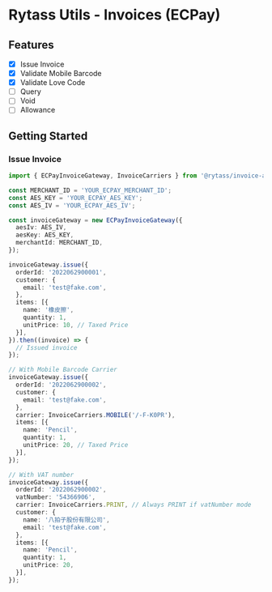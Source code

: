 # Rytass Utils - Invoices (ECPay)

## Features

- [x] Issue Invoice
- [x] Validate Mobile Barcode
- [x] Validate Love Code
- [ ] Query
- [ ] Void
- [ ] Allowance

## Getting Started

### Issue Invoice

```typescript
import { ECPayInvoiceGateway, InvoiceCarriers } from '@rytass/invoice-adapter-ecpay';

const MERCHANT_ID = 'YOUR_ECPAY_MERCHANT_ID';
const AES_KEY = 'YOUR_ECPAY_AES_KEY';
const AES_IV = 'YOUR_ECPAY_AES_IV';

const invoiceGateway = new ECPayInvoiceGateway({
  aesIv: AES_IV,
  aesKey: AES_KEY,
  merchantId: MERCHANT_ID,
});

invoiceGateway.issue({
  orderId: '2022062900001',
  customer: {
    email: 'test@fake.com',
  },
  items: [{
    name: '橡皮擦',
    quantity: 1,
    unitPrice: 10, // Taxed Price
  }],
}).then((invoice) => {
  // Issued invoice
});

// With Mobile Barcode Carrier
invoiceGateway.issue({
  orderId: '2022062900002',
  customer: {
    email: 'test@fake.com',
  },
  carrier: InvoiceCarriers.MOBILE('/-F-K0PR'),
  items: [{
    name: 'Pencil',
    quantity: 1,
    unitPrice: 20, // Taxed Price
  }],
});

// With VAT number
invoiceGateway.issue({
  orderId: '2022062900002',
  vatNumber: '54366906',
  carrier: InvoiceCarriers.PRINT, // Always PRINT if vatNumber mode
  customer: {
    name: '八拍子股份有限公司',
    email: 'test@fake.com',
  },
  items: [{
    name: 'Pencil',
    quantity: 1,
    unitPrice: 20,
  }],
});
```
